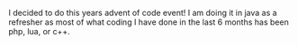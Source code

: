 I decided to do this years advent of code event! I am doing it in java as a refresher as most of what coding I have done in the last 6 months has been php, lua, or c++. 
